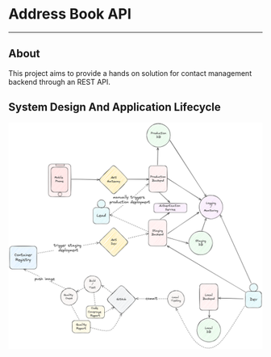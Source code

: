 # Address Book API
---
## About
This project aims to provide a hands on solution for contact management backend through an REST API.
## System Design And Application Lifecycle
![system_design_and_application_lifecycle](docs/img/design1.png)
